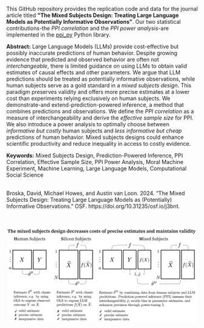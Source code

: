 This GitHub repository provides the replication code and data for the journal article titled **"The Mixed Subjects Design: Treating Large Language Models as Potentially Informative Observations"**. Our two statistical contributions-the *PPI correlation* and the *PPI power analysis*-are implemented in the [ppi_py](https://github.com/aangelopoulos/ppi_py) Python library.

**Abstract:** Large Language Models (LLMs) provide cost-effective but possibly inaccurate predictions of human behavior. Despite growing evidence that predicted and observed behavior are often not *interchangeable*, there is limited guidance on using LLMs to obtain valid estimates of causal effects and other parameters. We argue that LLM predictions should be treated as potentially informative observations, while human subjects serve as a gold standard in a *mixed subjects design*. This paradigm preserves validity and offers more precise estimates at a lower cost than experiments relying exclusively on human subjects. We demonstrate-and extend-prediction-powered inference, a method that combines predictions and observations. We define the *PPI correlation* as a measure of interchangeability and derive the *effective sample size* for PPI. We also introduce a power analysis to optimally choose between *informative but costly* human subjects and *less informative but cheap* predictions of human behavior. Mixed subjects designs could enhance scientific productivity and reduce inequality in access to costly evidence.

**Keywords:** Mixed Subjects Design, Prediction-Powered Inference, PPI Correlation, Effective Sample Size, PPI Power Analysis, Moral Machine Experiment, Machine Learning, Large Language Models, Computational Social Science


<br>
Broska, David, Michael Howes, and Austin van Loon. 2024. “The Mixed Subjects Design: Treating Large Language Models as (Potentially) Informative Observations.” OSF. https://doi.org/10.31235/osf.io/j3bnt.

<br>

<br>

<br>

![](Figures/0_Infogram.png)



